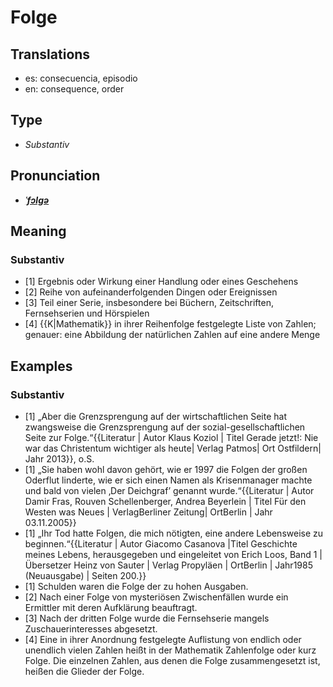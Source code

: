 # Folge
## Translations
- es: consecuencia, episodio
- en: consequence, order
## Type
- _Substantiv_
## Pronunciation
- **_[ˈfɔlɡə](https://commons.wikimedia.org/wiki/File:De-Folge.ogg)_**
## Meaning
### Substantiv
- [1] Ergebnis oder Wirkung einer Handlung oder eines Geschehens
- [2] Reihe von aufeinanderfolgenden Dingen oder Ereignissen
- [3] Teil einer Serie, insbesondere bei Büchern, Zeitschriften, Fernsehserien und Hörspielen
- [4] {{K|Mathematik}} in ihrer Reihenfolge festgelegte Liste von Zahlen; genauer: eine Abbildung der natürlichen Zahlen auf eine andere Menge
## Examples
### Substantiv
- [1] „Aber die Grenzsprengung auf der wirtschaftlichen Seite hat zwangsweise die Grenzsprengung auf der sozial-gesellschaftlichen Seite zur Folge.“<ref>{{Literatur | Autor Klaus Koziol | Titel Gerade jetzt!: Nie war das Christentum wichtiger als heute| Verlag Patmos| Ort Ostfildern| Jahr 2013}}, o.S.</ref>
- [1] „Sie haben wohl davon gehört, wie er 1997 die Folgen der großen Oderflut linderte, wie er sich einen Namen als Krisenmanager machte und bald von vielen ‚Der Deichgraf’ genannt wurde.“<ref>{{Literatur | Autor Damir Fras, Rouven Schellenberger, Andrea Beyerlein | Titel Für den Westen was Neues | VerlagBerliner Zeitung| OrtBerlin | Jahr 03.11.2005}}</ref>
- [1] „Ihr Tod hatte Folgen, die mich nötigten, eine andere Lebensweise zu beginnen.“<ref>{{Literatur | Autor Giacomo Casanova |Titel Geschichte meines Lebens, herausgegeben und eingeleitet von Erich Loos, Band 1 | Übersetzer Heinz von Sauter | Verlag Propyläen | OrtBerlin | Jahr1985 (Neuausgabe) | Seiten 200.}}</ref>
- [1] Schulden waren die Folge der zu hohen Ausgaben.
- [2] Nach einer Folge von mysteriösen Zwischenfällen wurde ein Ermittler mit deren Aufklärung beauftragt.
- [3] Nach der dritten Folge wurde die Fernsehserie mangels Zuschauerinteresses abgesetzt.
- [4] Eine in ihrer Anordnung festgelegte Auflistung von endlich oder unendlich vielen Zahlen heißt in der Mathematik Zahlenfolge oder kurz Folge. Die einzelnen Zahlen, aus denen die Folge zusammengesetzt ist, heißen die Glieder der Folge.
